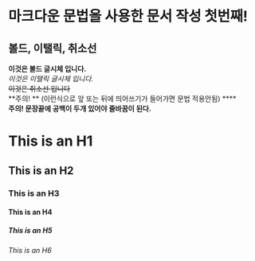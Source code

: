 마크다운 문법을 사용한 문서 작성 첫번째!
===
볼드, 이탤릭, 취소선
---
**이것은 볼드 글시체 입니다.**  
*이것은 이탤릭 글시체 입니다.*  
~~이것은 취소선 입니다~~  
**주의! ** (이런식으로 앞 또는 뒤에 띄어쓰기가 들어가면 문법 적용안됨) ****  
**주의! 문장끝에 공백이 두개 있어야 줄바꿈이 된다.**
# This is an H1
## This is an H2
### This is an H3
#### This is an H4
##### This is an H5
###### This is an H6   
